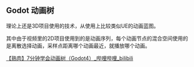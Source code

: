 ## Godot 动画树

理论上还是3D项目使用的技术，从使用上比较类似UE的动画蓝图。

其中由于视频里的2D项目使用到的是动画序列，每个动画节点的混合空间使用的是离散选择动画，采样点距离哪个动画最近，就播放哪个动画。

[【熟肉】7分钟学会动画树（Godot4）_哔哩哔哩_bilibili](https://www.bilibili.com/video/BV1LBNGePE8t?spm_id_from=333.788.player.switch&vd_source=129ed45fd60810580b07c07795218205)